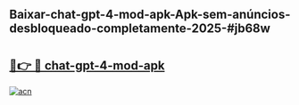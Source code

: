 ## Baixar-chat-gpt-4-mod-apk-Apk-sem-anúncios-desbloqueado-completamente-2025-#jb68w

# <h2><a href="https://ainizakaria.my?title=chat-gpt-4-mod-apk&ref=20M">🔗👉 🔴 chat-gpt-4-mod-apk</a></h2>

[![acn](https://github.com/user-attachments/assets/0f9c940e-d8b0-45ae-aac7-cd30a18b3e1c)](https://ainizakaria.my?title=chat-gpt-4-mod-apk&ref=20M)

